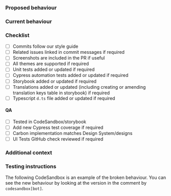 ### Proposed behaviour

<!--
A clear and concise description of what changes this PR makes.

If applicable, add screenshots of a codesandbox to help explain your request. You can paste these directly into GitHub.

Please DO NOT share screenshots or the source code of your project.

You can create a codesandbox to show the behaviour before/after this pull request by forking this template https://codesandbox.io/s/carbon-quickstart-xi5jc

If you include a CodeSandbox link, the bot will fork it with the new built version of carbon.
If you have a commit that includes fixes #123 and issue #123 has a CodeSandbox link in the body, the bot will fork
it with the new built version of carbon.
-->

### Current behaviour

<!--
A clear and concise description of the behaviour before this change.

If applicable, add screenshots. You can paste these directly into GitHub.
-->

### Checklist

<!-- Each PR should include the following -->

- [ ] Commits follow our style guide
- [ ] Related issues linked in commit messages if required
- [ ] Screenshots are included in the PR if useful
- [ ] All themes are supported if required
- [ ] Unit tests added or updated if required
- [ ] Cypress automation tests added or updated if required
- [ ] Storybook added or updated if required
- [ ] Translations added or updated (including creating or amending translation keys table in storybook) if required
- [ ] Typescript `d.ts` file added or updated if required

#### QA

- [ ] Tested in CodeSandbox/storybook
- [ ] Add new Cypress test coverage if required
- [ ] Carbon implementation matches Design System/designs
- [ ] UI Tests GitHub check reviewed if required

### Additional context

<!-- Add any other context or links about the pull request here. -->

### Testing instructions

<!-- How can a reviewer test this PR? -->

The following CodeSandbox is an example of the broken behaviour.
You can see the new behaviour by looking at the version in the comment by `codesandbox[bot]`.

<!-- Add CodeSandbox here -->
